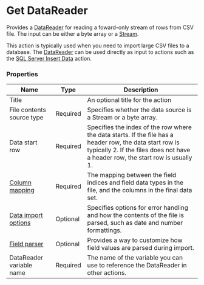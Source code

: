 # Get DataReader

Provides a [DataReader](https://learn.microsoft.com/en-us/dotnet/api/system.data.idatareader) for reading a foward-only stream of rows from CSV file.
The input can be either a byte array or a [Stream](https://learn.microsoft.com/en-us/dotnet/api/system.io.stream).

This action is typically used when you need to import large CSV files to a database. The [DataReader](https://learn.microsoft.com/en-us/dotnet/api/system.data.idatareader) can be used directly as input to actions such as the [SQL Server Insert Data](../sql-server/insert-data.md) action.

### Properties

| Name                     | Type           | Description                                                                                          |
|--------------------------|----------------|------------------------------------------------------------------------------------------------------|
| Title                    |                | An optional title for the action                                                                     |
| File contents source type| Required       | Specifies whether the data source is a Stream or a byte array.                                       |
| Data start row           | Required       | Specifies the index of the row where the data starts. If the file has a header row, the data start row is typically 2. If the files does not have a header row, the start row is usually 1. |
| [Column mapping](configuration-properties/column-mapping.md)           | Required       | The mapping between the field indices and field data types in the file, and the columns in the final data set. |
| [Data import options](configuration-properties/data-import-options.md)      | Optional       | Specifies options for error handling and how the contents of the file is parsed, such as date and number formattings. |
| [Field parser](configuration-properties/field-parser.md)             | Optional       | Provides a way to customize how field values are parsed during import.                             |
| DataReader variable name | Required       | The name of the variable you can use to reference the DataReader in other actions.                   | 